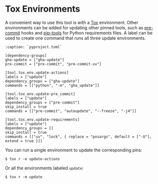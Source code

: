 # Tox Environments

A convenient way to use this tool is with a [Tox] environment. Other
environments can be added for updating other pinned tools, such as [pre-commit]
hooks and [pip-tools] for Python requirements files. A label can be used to
create one command that runs all three update environments.

[Tox]: https://tox.wiki
[pre-commit]: https://pre-commit.com
[pip-tools]: https://pip-tools.readthedocs.io

```{code-block} toml
:caption: `pyproject.toml`

[dependency-groups]
gha-update = ["gha-update"]
pre-commit = ["pre-commit", "pre-commit-uv"]

[tool.tox.env.update-actions]
labels = ["update"]
dependency_groups = ["gha-update"]
commands = [["python", "-m", "gha_update"]]

[tool.tox.env.update-pre_commit]
labels = ["update"]
dependency_groups = ["pre-commit"]
skip_install = true
commands = [["pre-commit", "autoupdate", "--freeze", "-j4"]]

[tool.tox.env.update-requirements]
labels = ["update"]
dependency_groups = []
skip_install = true
commands = [["uv", "lock", { replace = "posargs", default = ["-U"], extend = true }]]

```

You can run a single environment to update the corresponding pins:

```
$ tox r -e update-actions
```

Or all the environments labeled `update`:

```
$ tox r -m update
```
